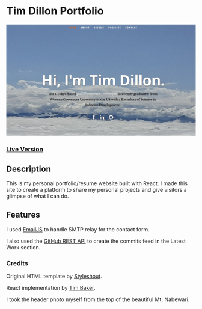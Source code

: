 # Tim Dillon Portfolio

![ReactJS Resume Website](readme.jpg?raw=true "ReactJS Resume Website")

### <a href="http://itsdits.com/">Live Version</a> 

## Description

This is my personal portfolio/resume website built with React. 
I made this site to create a platform to share my personal projects and give visitors a glimpse of what I can do.

## Features

I used <a href="https://www.emailjs.com/">EmailJS</a> to handle SMTP relay for the contact form.

I also used the <a href="https://docs.github.com/en/free-pro-team@latest/rest">GitHub REST API</a>
to create the commits feed in the Latest Work section.

### Credits
Original HTML template by <a href="https://www.styleshout.com/free-templates/ceevee/">Styleshout</a>.

React implementation by <a href="https://github.com/tbakerx/react-resume-template">Tim Baker</a>.

I took the header photo myself from the top of the beautiful Mt. Nabewari.